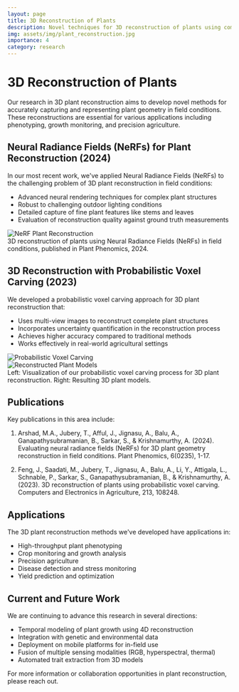 ```yaml
---
layout: page
title: 3D Reconstruction of Plants
description: Novel techniques for 3D reconstruction of plants using computer vision and machine learning
img: assets/img/plant_reconstruction.jpg
importance: 4
category: research
---
```


# 3D Reconstruction of Plants

Our research in 3D plant reconstruction aims to develop novel methods for accurately capturing and representing plant geometry in field conditions. These reconstructions are essential for various applications including phenotyping, growth monitoring, and precision agriculture.

## Neural Radiance Fields (NeRFs) for Plant Reconstruction (2024)

In our most recent work, we've applied Neural Radiance Fields (NeRFs) to the challenging problem of 3D plant reconstruction in field conditions:

- Advanced neural rendering techniques for complex plant structures
- Robust to challenging outdoor lighting conditions
- Detailed capture of fine plant features like stems and leaves
- Evaluation of reconstruction quality against ground truth measurements

<div class="row">
    <div class="col-sm mt-3 mt-md-0">
        <img class="img-fluid rounded z-depth-1" src="{{ '/assets/img/nerf_plants.jpg' | relative_url }}" alt="NeRF Plant Reconstruction" title="NeRF-based Plant Reconstruction"/>
    </div>
</div>
<div class="caption">
    3D reconstruction of plants using Neural Radiance Fields (NeRFs) in field conditions, published in Plant Phenomics, 2024.
</div>

## 3D Reconstruction with Probabilistic Voxel Carving (2023)

We developed a probabilistic voxel carving approach for 3D plant reconstruction that:

- Uses multi-view images to reconstruct complete plant structures
- Incorporates uncertainty quantification in the reconstruction process
- Achieves higher accuracy compared to traditional methods
- Works effectively in real-world agricultural settings

<div class="row">
    <div class="col-sm-8 mt-3 mt-md-0">
        <img class="img-fluid rounded z-depth-1" src="{{ '/assets/img/voxel_carving.jpg' | relative_url }}" alt="Probabilistic Voxel Carving" title="Probabilistic Voxel Carving Results"/>
    </div>
    <div class="col-sm-4 mt-3 mt-md-0">
        <img class="img-fluid rounded z-depth-1" src="{{ '/assets/img/plant_models.jpg' | relative_url }}" alt="Reconstructed Plant Models" title="3D Plant Models from Voxel Carving"/>
    </div>
</div>
<div class="caption">
    Left: Visualization of our probabilistic voxel carving process for 3D plant reconstruction. Right: Resulting 3D plant models.
</div>

## Publications

Key publications in this area include:

1. Arshad, M.A., Jubery, T., Afful, J., Jignasu, A., Balu, A., Ganapathysubramanian, B., Sarkar, S., & Krishnamurthy, A. (2024). Evaluating neural radiance fields (NeRFs) for 3D plant geometry reconstruction in field conditions. Plant Phenomics, 6(0235), 1-17.

2. Feng, J., Saadati, M., Jubery, T., Jignasu, A., Balu, A., Li, Y., Attigala, L., Schnable, P., Sarkar, S., Ganapathysubramanian, B., & Krishnamurthy, A. (2023). 3D reconstruction of plants using probabilistic voxel carving. Computers and Electronics in Agriculture, 213, 108248.

## Applications

The 3D plant reconstruction methods we've developed have applications in:

- High-throughput plant phenotyping
- Crop monitoring and growth analysis
- Precision agriculture
- Disease detection and stress monitoring
- Yield prediction and optimization

## Current and Future Work

We are continuing to advance this research in several directions:

- Temporal modeling of plant growth using 4D reconstruction
- Integration with genetic and environmental data
- Deployment on mobile platforms for in-field use
- Fusion of multiple sensing modalities (RGB, hyperspectral, thermal)
- Automated trait extraction from 3D models

For more information or collaboration opportunities in plant reconstruction, please reach out.